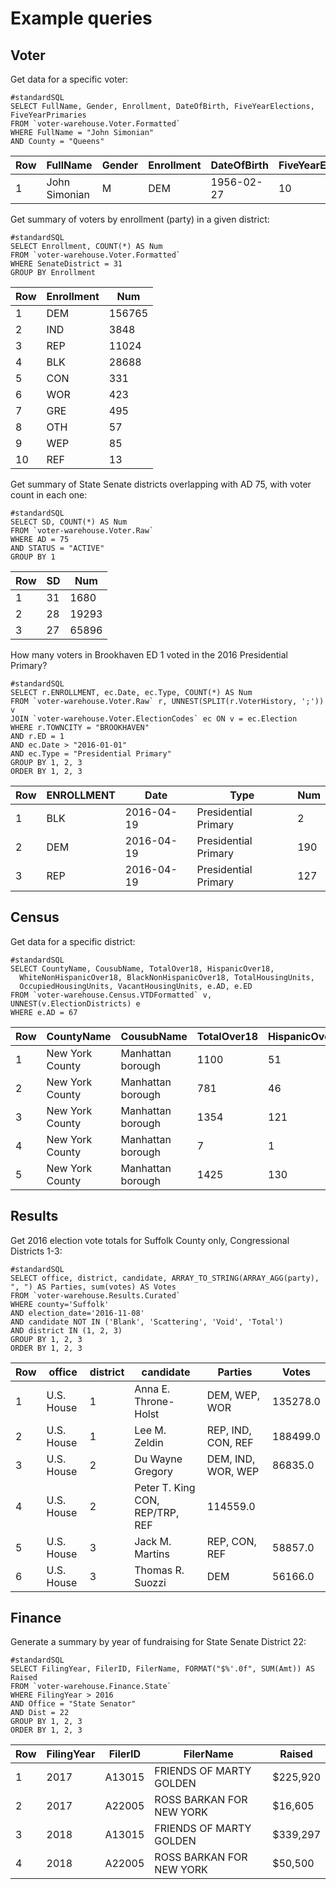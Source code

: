 # Example queries

## Voter

Get data for a specific voter:

```
#standardSQL
SELECT FullName, Gender, Enrollment, DateOfBirth, FiveYearElections, FiveYearPrimaries
FROM `voter-warehouse.Voter.Formatted`
WHERE FullName = "John Simonian"
AND County = "Queens"
```

|Row|FullName|Gender|Enrollment|DateOfBirth|FiveYearElections|FiveYearPrimaries|
|---|--------|------|----------|-----------|-----------------|-----------------|
|1|John Simonian|M|DEM|1956-02-27|10|5|

Get summary of voters by enrollment (party) in a given district:

```
#standardSQL
SELECT Enrollment, COUNT(*) AS Num
FROM `voter-warehouse.Voter.Formatted`
WHERE SenateDistrict = 31
GROUP BY Enrollment
```

|Row|Enrollment|Num|
|---|----------|---|
|1|DEM|156765|
|2|IND|3848|
|3|REP|11024|
|4|BLK|28688|
|5|CON|331|
|6|WOR|423|
|7|GRE|495|
|8|OTH|57|
|9|WEP|85|
|10|REF|13|

Get summary of State Senate districts overlapping with AD 75, with voter count in each one:

```
#standardSQL
SELECT SD, COUNT(*) AS Num
FROM `voter-warehouse.Voter.Raw`
WHERE AD = 75
AND STATUS = "ACTIVE"
GROUP BY 1
```

|Row|SD|Num|
|---|--|---|
|1|31|1680|
|2|28|19293|
|3|27|65896|

How many voters in Brookhaven ED 1 voted in the 2016 Presidential Primary?

```
#standardSQL
SELECT r.ENROLLMENT, ec.Date, ec.Type, COUNT(*) AS Num
FROM `voter-warehouse.Voter.Raw` r, UNNEST(SPLIT(r.VoterHistory, ';')) v
JOIN `voter-warehouse.Voter.ElectionCodes` ec ON v = ec.Election
WHERE r.TOWNCITY = "BROOKHAVEN"
AND r.ED = 1
AND ec.Date > "2016-01-01"
AND ec.Type = "Presidential Primary"
GROUP BY 1, 2, 3
ORDER BY 1, 2, 3
```

|Row|ENROLLMENT|Date|Type|Num|
|---|----------|----|----|---|
|1|BLK|2016-04-19|Presidential Primary|2|
|2|DEM|2016-04-19|Presidential Primary|190|
|3|REP|2016-04-19|Presidential Primary|127|

## Census

Get data for a specific district:

```
#standardSQL
SELECT CountyName, CousubName, TotalOver18, HispanicOver18,
  WhiteNonHispanicOver18, BlackNonHispanicOver18, TotalHousingUnits,
  OccupiedHousingUnits, VacantHousingUnits, e.AD, e.ED
FROM `voter-warehouse.Census.VTDFormatted` v, UNNEST(v.ElectionDistricts) e
WHERE e.AD = 67
```

|Row|CountyName|CousubName|TotalOver18|HispanicOver18|WhiteNonHispanicOver18|BlackNonHispanicOver18|TotalHousingUnits|OccupiedHousingUnits|VacantHousingUnits|AD|ED|
|---|----------|----------|-----------|--------------|----------------------|----------------------|-----------------|--------------------|------------------|--|--|
|1|New York County|Manhattan borough|1100|51|930|14|791|716|75|67|48|
|2|New York County|Manhattan borough|781|46|666|15|554|511|43|67|103|
|3|New York County|Manhattan borough|1354|121|979|70|1154|994|160|67|12|
|4|New York County|Manhattan borough|7|1|0|6|0|0|0|67|118|
|5|New York County|Manhattan borough|1425|130|1020|59|1042|990|52|67|6|

## Results

Get 2016 election vote totals for Suffolk County only, Congressional Districts 1-3:

```
#standardSQL
SELECT office, district, candidate, ARRAY_TO_STRING(ARRAY_AGG(party), ", ") AS Parties, sum(votes) AS Votes
FROM `voter-warehouse.Results.Curated`
WHERE county='Suffolk'
AND election_date='2016-11-08'
AND candidate NOT IN ('Blank', 'Scattering', 'Void', 'Total')
AND district IN (1, 2, 3)
GROUP BY 1, 2, 3
ORDER BY 1, 2, 3
```

|Row|office|district|candidate|Parties|Votes|
|---|------|--------|---------|-------|-----|
|1|U.S. House|1|Anna E. Throne-Holst|DEM, WEP, WOR|135278.0|
|2|U.S. House|1|Lee M. Zeldin|REP, IND, CON, REF|188499.0|
|3|U.S. House|2|Du Wayne Gregory|DEM, IND, WOR, WEP|86835.0|
|4|U.S. House|2|Peter T. King	CON, REP/TRP, REF|114559.0|
|5|U.S. House|3|Jack M. Martins|REP, CON, REF|58857.0|
|6|U.S. House|3|Thomas R. Suozzi|DEM|56166.0|

## Finance

Generate a summary by year of fundraising for State Senate District 22:

```
#standardSQL
SELECT FilingYear, FilerID, FilerName, FORMAT("$%'.0f", SUM(Amt)) AS Raised
FROM `voter-warehouse.Finance.State`
WHERE FilingYear > 2016
AND Office = "State Senator"
AND Dist = 22
GROUP BY 1, 2, 3
ORDER BY 1, 2, 3
```

|Row|FilingYear|FilerID|FilerName|Raised|
|---|----------|-------|---------|------|
|1|2017|A13015|FRIENDS OF MARTY GOLDEN|$225,920|
|2|2017|A22005|ROSS BARKAN FOR NEW YORK|$16,605|
|3|2018|A13015|FRIENDS OF MARTY GOLDEN|$339,297|
|4|2018|A22005|ROSS BARKAN FOR NEW YORK|$50,500|
